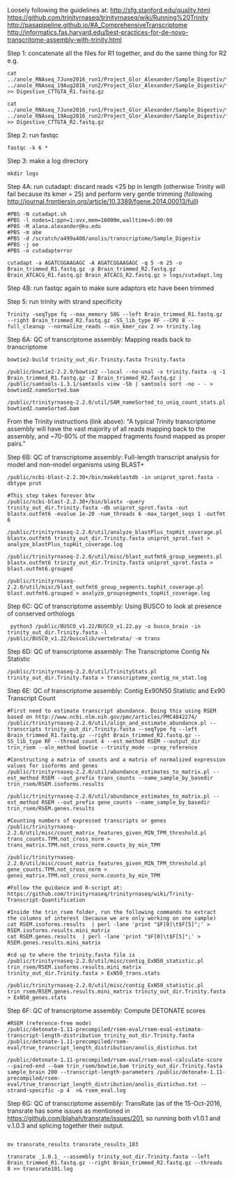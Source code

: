 Loosely following the guidelines at:
http://sfg.stanford.edu/quality.html
https://github.com/trinityrnaseq/trinityrnaseq/wiki/Running%20Trinity
http://pasapipeline.github.io/#A_ComprehensiveTranscriptome
http://informatics.fas.harvard.edu/best-practices-for-de-novo-transcritome-assembly-with-trinity.html


Step 1: concatenate all the files for R1 together, and do the same thing for R2 e.g.
```
cat ../anole_RNAseq_7June2016_run1/Project_Glor_Alexander/Sample_Digestiv/*R1* ../anole_RNAseq_19Aug2016_run2/Project_Glor_Alexander/Sample_Digestiv/*R1* >> Digestive_CTTGTA_R1.fastq.gz

cat ../anole_RNAseq_7June2016_run1/Project_Glor_Alexander/Sample_Digestiv/*R2* ../anole_RNAseq_19Aug2016_run2/Project_Glor_Alexander/Sample_Digestiv/*R2* >> Digestive_CTTGTA_R2.fastq.gz

```

Step 2: run fastqc
```
fastqc -k 6 *
```

Step 3: make a log directory
```
mkdir logs
```

Step 4A: run cutadapt: discard reads <25 bp in length (otherwise Trinity will fail because its kmer = 25) and perform very gentle trimming (following http://journal.frontiersin.org/article/10.3389/fgene.2014.00013/full)
```
#PBS -N cutadapt.sh
#PBS -l nodes=1:ppn=1:avx,mem=16000m,walltime=5:00:00
#PBS -M alana.alexander@ku.edu
#PBS -m abe
#PBS -d /scratch/a499a400/anolis/transcriptome/Sample_Digestiv
#PBS -j oe
#PBS -o cutadapterror

cutadapt -a AGATCGGAAGAGC -A AGATCGGAAGAGC -q 5 -m 25 -o Brain_trimmed_R1.fastq.gz -p Brain_trimmed_R2.fastq.gz Brain_ATCACG_R1.fastq.gz Brain_ATCACG_R2.fastq.gz > logs/cutadapt.log
```
Step 4B: run fastqc again to make sure adaptors etc have been trimmed 

Step 5: run trinity with strand specificity 
```
Trinity -seqType fq --max_memory 50G --left Brain_trimmed_R1.fastq.gz --right Brain_trimmed_R2.fastq.gz -SS_lib_type RF --CPU 8 --full_cleanup --normalize_reads --min_kmer_cov 2 >> trinity.log
```

Step 6A: QC of transcriptome assembly: Mapping reads back to transcriptome
```
bowtie2-build trinity_out_dir.Trinity.fasta Trinity.fasta

/public/bowtie2-2.2.9/bowtie2 --local --no-unal -x trinity.fasta -q -1 Brain_trimmed_R1.fastq.gz -2 Brain_trimmed_R2.fastq.gz | /public/samtools-1.3.1/samtools view -Sb | samtools sort -no - - > bowtied2.nameSorted.bam

/public/trinityrnaseq-2.2.0/util/SAM_nameSorted_to_uniq_count_stats.pl bowtied2.nameSorted.bam 
```
From the Trinity instructions (link above): "A typical Trinity transcriptome assembly will have the vast majority of all reads mapping back to the assembly, and ~70-80% of the mapped fragments found mapped as proper pairs."

Step 6B: QC of transcriptome assembly: Full-length transcript analysis for model and non-model organisms using BLAST+
```
/public/ncbi-blast-2.2.30+/bin/makeblastdb -in uniprot_sprot.fasta -dbtype prot

#This step takes forever btw
/public/ncbi-blast-2.2.30+/bin/blastx -query trinity_out_dir.Trinity.fasta -db uniprot_sprot.fasta -out blastx.outfmt6 -evalue 1e-20 -num_threads 6 -max_target_seqs 1 -outfmt 6

/public/trinityrnaseq-2.2.0/util/analyze_blastPlus_topHit_coverage.pl blastx.outfmt6 trinity_out_dir.Trinity.fasta uniprot_sprot.fast > analyze_blastPlus_topHit_coverage.log

/public/trinityrnaseq-2.2.0/util/misc/blast_outfmt6_group_segments.pl blastx.outfmt6 trinity_out_dir.Trinity.fasta uniprot_sprot.fasta > blast.outfmt6.grouped

/public/trinityrnaseq-2.2.0/util/misc/blast_outfmt6_group_segments.tophit_coverage.pl blast.outfmt6.grouped > analyze_groupsegments_topHit_coverage.log
```

Step 6C: QC of transcriptome assembly: Using BUSCO to look at presence of conserved orthologs
```
 python3 /public/BUSCO_v1.22/BUSCO_v1.22.py -o busco_brain -in trinity_out_dir.Trinity.fasta -l /public/BUSCO_v1.22/buscolib/vertebrata/ -m trans
```

Step 6D: QC of transcriptome assembly: The Transcriptome Contig Nx Statistic
```
/public/trinityrnaseq-2.2.0/util/TrinityStats.pl trinity_out_dir.Trinity.fasta > transcriptome_contig_nx_stat.log
```

Step 6E: QC of transcriptome assembly: Contig Ex90N50 Statistic and Ex90 Transcript Count
```
#First need to estimate transcript abundance. Doing this using RSEM based on http://www.ncbi.nlm.nih.gov/pmc/articles/PMC4842274/
/public/trinityrnaseq-2.2.0/util/align_and_estimate_abundance.pl --transcripts trinity_out_dir.Trinity.fasta --seqType fq --left Brain_trimmed_R1.fastq.gz --right Brain_trimmed_R2.fastq.gz --SS_lib_type RF --thread_count 4 --est_method RSEM --output_dir trin_rsem --aln_method bowtie --trinity_mode --prep_reference

#Constructing a matrix of counts and a matrix of normalized expression values for isoforms and genes
/public/trinityrnaseq-2.2.0/util/abundance_estimates_to_matrix.pl --est_method RSEM --out_prefix trans_counts --name_sample_by_basedir trin_rsem/RSEM.isoforms.results

/public/trinityrnaseq-2.2.0/util/abundance_estimates_to_matrix.pl --est_method RSEM --out_prefix gene_counts --name_sample_by_basedir trin_rsem/RSEM.genes.results

#Counting numbers of expressed transcripts or genes
/public/trinityrnaseq-2.2.0/util/misc/count_matrix_features_given_MIN_TPM_threshold.pl trans_counts.TPM.not_cross_norm > trans_matrix.TPM.not_cross_norm.counts_by_min_TPM

/public/trinityrnaseq-2.2.0/util/misc/count_matrix_features_given_MIN_TPM_threshold.pl gene_counts.TPM.not_cross_norm > genes_matrix.TPM.not_cross_norm.counts_by_min_TPM

#Follow the guidance and R-script at: https://github.com/trinityrnaseq/trinityrnaseq/wiki/Trinity-Transcript-Quantification

#Inside the trin_rsem folder, run the following commands to extract the columns of interest (because we are only working on one sample)
cat RSEM.isoforms.results  | perl -lane 'print "$F[0]\t$F[5]";' >  RSEM.isoforms.results.mini_matrix
cat RSEM.genes.results  | perl -lane 'print "$F[0]\t$F[5]";' >  RSEM.genes.results.mini_matrix

#cd up to where the trinity.fasta file is
/public/trinityrnaseq-2.2.0/util/misc/contig_ExN50_statistic.pl trin_rsem/RSEM.isoforms.results.mini_matrix trinity_out_dir.Trinity.fasta > ExN50_trans.stats

/public/trinityrnaseq-2.2.0/util/misc/contig_ExN50_statistic.pl trin_rsem/RSEM.genes.results.mini_matrix trinity_out_dir.Trinity.fasta > ExN50_genes.stats
```

Step 6F: QC of transcriptome assembly: Compute DETONATE scores
```
#RSEM (reference-free mode)
/public/detonate-1.11-precompiled/rsem-eval/rsem-eval-estimate-transcript-length-distribution trinity_out_dir.Trinity.fasta /public/detonate-1.11-precompiled/rsem-eval/true_transcript_length_distribution/anolis_distichus.txt

/public/detonate-1.11-precompiled/rsem-eval/rsem-eval-calculate-score --paired-end --bam trin_rsem/bowtie.bam trinity_out_dir.Trinity.fasta sample_brain 200 --transcript-length-parameters /public/detonate-1.11-precompiled/rsem-eval/true_transcript_length_distribution/anolis_distichus.txt --strand-specific -p 4  >& rsem_eval.log
```

Step 6G: QC of transcriptome assembly: TransRate (as of the 15-Oct-2016, transrate has some issues as mentioned in https://github.com/blahah/transrate/issues/201, so running both v1.0.1 and v.1.0.3 and splicing together their output.
```transrate --assembly trinity_out_dir.Trinity.fasta --left Brain_trimmed_R1.fastq.gz --right Brain_trimmed_R2.fastq.gz --threads 8 >> transrate103.log

mv transrate_results transrate_results_103

transrate _1.0.1_ --assembly trinity_out_dir.Trinity.fasta --left Brain_trimmed_R1.fastq.gz --right Brain_trimmed_R2.fastq.gz --threads 8 >> transrate101.log
```

